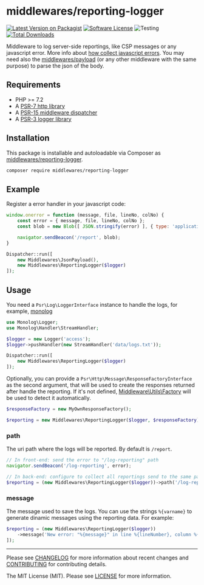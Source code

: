 # middlewares/reporting-logger

[![Latest Version on Packagist][ico-version]][link-packagist]
[![Software License][ico-license]](LICENSE)
![Testing][ico-ga]
[![Total Downloads][ico-downloads]][link-downloads]

Middleware to log server-side reportings, like CSP messages or any javascript error. More info about [how collect javascript errors](https://developer.mozilla.org/en-US/docs/Web/API/GlobalEventHandlers/onerror).
You may need also the [middlewares/payload](https://github.com/middlewares/payload) (or any other middleware with the same purpose) to parse the json of the body.

## Requirements

* PHP >= 7.2
* A [PSR-7 http library](https://github.com/middlewares/awesome-psr15-middlewares#psr-7-implementations)
* A [PSR-15 middleware dispatcher](https://github.com/middlewares/awesome-psr15-middlewares#dispatcher)
* A [PSR-3 logger library](https://www.php-fig.org/psr/psr-3/)

## Installation

This package is installable and autoloadable via Composer as [middlewares/reporting-logger](https://packagist.org/packages/middlewares/reporting-logger).

```sh
composer require middlewares/reporting-logger
```

## Example

Register a error handler in your javascript code:

```js
window.onerror = function (message, file, lineNo, colNo) {
    const error = { message, file, lineNo, colNo };
    const blob = new Blob([ JSON.stringify(error) ], { type: 'application/json' });

    navigator.sendBeacon('/report', blob);
}
```

```php
Dispatcher::run([
    new Middlewares\JsonPayload(),
    new Middlewares\ReportingLogger($logger)
]);
```

## Usage

You need a `Psr\Log\LoggerInterface` instance to handle the logs, for example, [monolog](https://github.com/Seldaek/monolog)

```php
use Monolog\Logger;
use Monolog\Handler\StreamHandler;

$logger = new Logger('access');
$logger->pushHandler(new StreamHandler('data/logs.txt'));

Dispatcher::run([
    new Middlewares\ReportingLogger($logger)
]);
```

Optionally, you can provide a `Psr\Http\Message\ResponseFactoryInterface` as the second argument, that will be used to create the responses returned after handle the reporting. If it's not defined, [Middleware\Utils\Factory](https://github.com/middlewares/utils#factory) will be used to detect it automatically.

```php
$responseFactory = new MyOwnResponseFactory();

$reporting = new Middlewares\ReportingLogger($logger, $responseFactory);
```

### path

The uri path where the logs will be reported. By default is `/report`.

```js
// In front-end: send the error to "/log-reporting" path
navigator.sendBeacon('/log-reporting', error);
```

```php
// In back-end: configure to collect all reportings send to the same path
$reporting = (new Middlewares\ReportingLogger($logger))->path('/log-reporting')
```

### message

The message used to save the logs. You can use the strings `%{varname}` to generate dinamic messages using the reporting data. For example:

```php
$reporting = (new Middlewares\ReportingLogger($logger))
    ->message('New error: "%{message}" in line %{lineNumber}, column %{colNumber}')
]);
```

---

Please see [CHANGELOG](CHANGELOG.md) for more information about recent changes and [CONTRIBUTING](CONTRIBUTING.md) for contributing details.

The MIT License (MIT). Please see [LICENSE](LICENSE) for more information.

[ico-version]: https://img.shields.io/packagist/v/middlewares/reporting-logger.svg?style=flat-square
[ico-license]: https://img.shields.io/badge/license-MIT-brightgreen.svg?style=flat-square
[ico-ga]: https://github.com/middlewares/reporting-logger/workflows/testing/badge.svg
[ico-downloads]: https://img.shields.io/packagist/dt/middlewares/reporting-logger.svg?style=flat-square

[link-packagist]: https://packagist.org/packages/middlewares/reporting-logger
[link-scrutinizer]: https://scrutinizer-ci.com/g/middlewares/reporting-logger
[link-downloads]: https://packagist.org/packages/middlewares/reporting-logger
